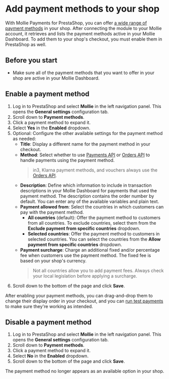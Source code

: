 # Add payment methods to your shop

With Mollie Payments for PrestaShop, you can offer [a wide range of
payment methods](available-payment-methods) in your shop. After connecting the module to your Mollie
account, it retrieves and lists the payment methods active in your
Mollie Dashboard. To add them to your shop's checkout, you must enable them in
PrestaShop as well.

## Before you start

  - Make sure all of the payment methods that you want to offer in your
    shop are active in your Mollie Dashboard.

## Enable a payment method

1. Log in to PrestaShop and select **Mollie** in the left
navigation panel. This opens the **General settings** configuration tab.
2. Scroll down to **Payment methods**.
3. Click a payment method to expand it.
4. Select **Yes** in the **Enabled** dropdown.
5. Optional: Configure the other available settings for the payment method
as needed:
    - **Title**: Display a different name for the payment method in your
    checkout.
    - **Method**: Select whether to use [Payments
    API](https://docs.mollie.com/reference/v2/payments-api/overview) or
    [Orders
    API](https://docs.mollie.com/reference/v2/orders-api/overview/) to
    handle payments using the payment method.
      > in3, Klarna payment methods, and vouchers always use the [Orders
    API](https://docs.mollie.com/reference/v2/orders-api/overview/).
    - **Description**: Define which information to include in transaction
    descriptions in your Mollie Dashboard for payments that used the
    payment method. The description contains the order number by
    default. You can enter any of the available variables and plain
    text.
    - **Payment allowed from**: Select the countries in which customers can
    pay with the payment method.
      - **All countries** (default): Offer the payment method to customers
        from all countries. To exclude countries, select them from the
        **Exclude payment from specific countries** dropdown.
      - **Selected countries**: Offer the payment method to customers in
        selected countries. You can select the countries from the **Allow
        payment from specific countries** dropdown.
    - **Payment surcharge**: Charge an additional fixed and/or percentage fee
    when customers use the payment method. The fixed fee is based on
    your shop's currency.
      > Not all countries allow you to add payment fees. Always check your
    local legislation before applying a surcharge.
6. Scroll down to the bottom of the page and click **Save**.

After enabling your payment methods, you can drag-and-drop them to change their display order in your checkout, and you can [run test
payments](run-test-payments) to make sure
they're working as intended.

## Disable a payment method

1. Log in to PrestaShop and select **Mollie** in the left
navigation panel. This opens the **General settings** configuration tab.
2. Scroll down to **Payment methods**.
3. Click a payment method to expand it.
4. Select **No** in the **Enabled** dropdown.
5. Scroll down to the bottom of the page and click **Save**.

The payment method no longer appears as an available option in your
shop.
